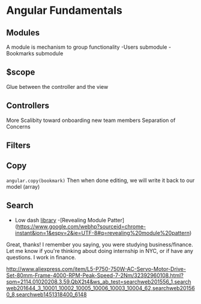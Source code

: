 # Angular Fundamentals

## Modules
A module is mechanism to group functionality
-Users submodule
-Bookmarks submodule

## $scope
Glue between the controller and the view

## Controllers
More Scalibity toward onboarding new team members
Separation of Concerns

## Filters

## Copy

`angular.copy(bookmark)`
Then when done editing, we will write it back to our model (array)

## Search


- Low dash [library](https://lodash.com/)
-[Revealing Module Patter] (https://www.google.com/webhp?sourceid=chrome-instant&ion=1&espv=2&ie=UTF-8#q=revealing%20module%20pattern)

Great, thanks!
I remember you saying, you were studying business/finance. Let me know if you're thinking about doing internship in NYC, or if have any questions. I work in finance.

http://www.aliexpress.com/item/L5-P750-750W-AC-Servo-Motor-Drive-Set-80mm-Frame-4000-RPM-Peak-Speed-7-2Nm/32392960108.html?spm=2114.01020208.3.59.QbX2t4&ws_ab_test=searchweb201556_1,searchweb201644_3_10001_10002_10005_10006_10003_10004_62,searchweb201560_8,searchweb1451318400_6148

